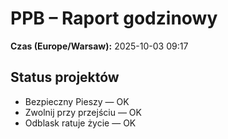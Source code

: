 # PPB – Raport godzinowy
**Czas (Europe/Warsaw):** 2025-10-03 09:17

## Status projektów
- Bezpieczny Pieszy — OK
- Zwolnij przy przejściu — OK
- Odblask ratuje życie — OK

